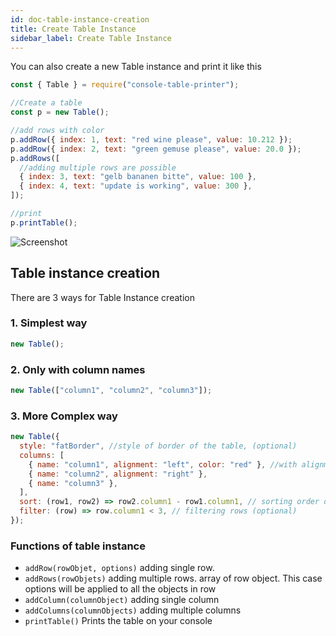 ```yaml
---
id: doc-table-instance-creation
title: Create Table Instance
sidebar_label: Create Table Instance
---
```


You can also create a new Table instance and print it like this

```javascript
const { Table } = require("console-table-printer");

//Create a table
const p = new Table();

//add rows with color
p.addRow({ index: 1, text: "red wine please", value: 10.212 });
p.addRow({ index: 2, text: "green gemuse please", value: 20.0 });
p.addRows([
  //adding multiple rows are possible
  { index: 3, text: "gelb bananen bitte", value: 100 },
  { index: 4, text: "update is working", value: 300 },
]);

//print
p.printTable();
```

![Screenshot](https://cdn.jsdelivr.net/gh/ayonious/console-table-printer@master/static-resources/screenshot-simple.png)

## Table instance creation

There are 3 ways for Table Instance creation

### 1. Simplest way

```javascript
new Table();
```

### 2. Only with column names

```javascript
new Table(["column1", "column2", "column3"]);
```

### 3. More Complex way

```javascript
new Table({
  style: "fatBorder", //style of border of the table, (optional)
  columns: [
    { name: "column1", alignment: "left", color: "red" }, //with alignment and color
    { name: "column2", alignment: "right" },
    { name: "column3" },
  ],
  sort: (row1, row2) => row2.column1 - row1.column1, // sorting order of rows (optional), this is normal js sort function for Array.sort
  filter: (row) => row.column1 < 3, // filtering rows (optional)
});
```

### Functions of table instance

- `addRow(rowObjet, options)` adding single row.
- `addRows(rowObjets)` adding multiple rows. array of row object. This case options will be applied to all the objects in row
- `addColumn(columnObject)` adding single column
- `addColumns(columnObjects)` adding multiple columns
- `printTable()` Prints the table on your console
